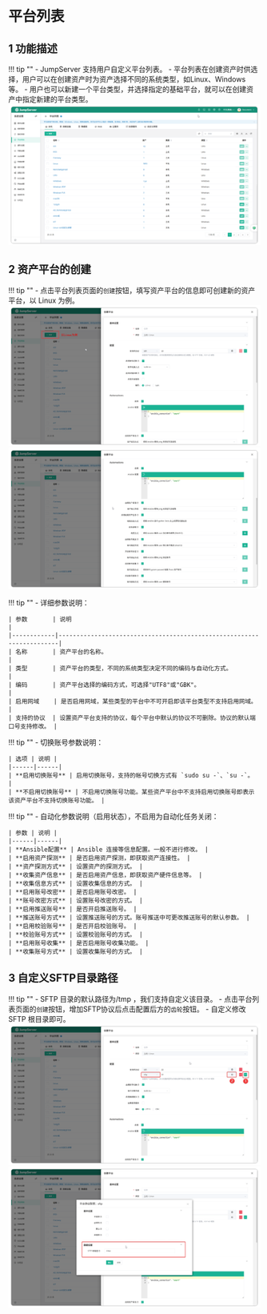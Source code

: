 # 平台列表

## 1 功能描述
!!! tip ""
	- JumpServer 支持用户自定义平台列表。
	- 平台列表在创建资产时供选择，用户可以在创建资产时为资产选择不同的系统类型，如Linux、Windows 等。
	- 用户也可以新建一个平台类型，并选择指定的基础平台，就可以在创建资产中指定新建的平台类型。
![V4_platforms_1](V4_platforms_1.png)
## 2 资产平台的创建
!!! tip ""
	- 点击平台列表页面的`创建`按钮，填写资产平台的信息即可创建新的资产平台，以 Linux 为例。
![V4_platforms_2](V4_platforms_2.png)
![V4_platforms_3](V4_platforms_3.png)


!!! tip ""
	- 详细参数说明：
	
	| 参数       | 说明                                                                 |
    |------------|----------------------------------------------------------------------|
    | 名称       | 资产平台的名称。                                                     |
    | 类型       | 资产平台的类型，不同的系统类型决定不同的编码与自动化方式。             |
    | 编码       | 资产平台选择的编码方式，可选择"UTF8"或"GBK"。                         |
    | 启用网域    | 是否启用网域，某些类型的平台中不可开启即该平台类型不支持启用网域。       |
    | 支持的协议  | 设置资产平台支持的协议，每个平台中默认的协议不可删除。协议的默认端口号支持修改。 |
    
!!! tip ""
	- 切换账号参数说明：
	
	| 选项 | 说明 |
    |------|------|
    | **启用切换账号** | 启用切换账号，支持的帐号切换方式有 `sudo su -`、`su -`。 |
    | **不启用切换账号** | 不启用切换账号功能。某些资产平台中不支持启用切换账号即表示该资产平台不支持切换账号功能。 |
    
    
!!! tip ""
	- 自动化参数说明（启用状态），不启用为自动化任务关闭：
	
	| 参数 | 说明 |
    |------|------|
    | **Ansible配置** | Ansible 连接等信息配置。一般不进行修改。 |
    | **启用资产探测** | 是否启用资产探测，即获取资产连接性。 |
    | **资产探测方式** | 设置资产的探测方式。 |
    | **收集资产信息** | 是否启用资产信息，即获取资产硬件信息等。 |
    | **收集信息方式** | 设置收集信息的方式。 |
    | **启用账号改密** | 是否启用账号改密。 |
    | **账号改密方式** | 设置账号改密的方式。 |
    | **启用推送账号** | 是否开启推送账号。 |
    | **推送账号方式** | 设置推送账号的方式。账号推送中可更改推送账号的默认参数。 |
    | **启用校验账号** | 是否开启校验账号。 |
    | **校验账号方式** | 设置校验账号的方式。 |
    | **启用账号收集** | 是否启用账号收集功能。 |
    | **收集账号方式** | 设置收集账号的方式。 |
    
    
## 3 自定义SFTP目录路径
!!! tip ""
	- SFTP 目录的默认路径为/tmp ，我们支持自定义该目录。
	- 点击平台列表页面的`创建`按钮，增加SFTP协议后点击配置后方的`齿轮`按钮。
	- 自定义修改 SFTP 根目录即可。
![V4_platforms_4](V4_platforms_4.png)
![V4_platforms_5](V4_platforms_5.png)